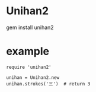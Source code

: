# Unihan2

gem install unihan2

# example

	require 'unihan2'
	
	unihan = Unihan2.new
	unihan.strokes('三')  # return 3